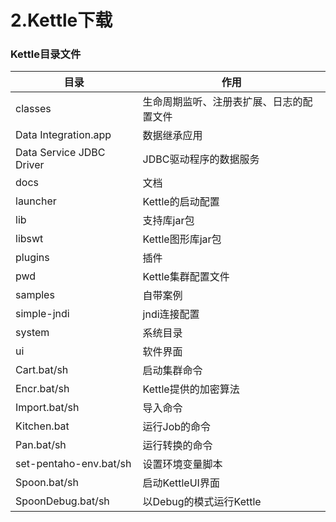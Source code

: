 # 2.Kettle下载

### Kettle目录文件

| 目录                     | 作用                                     |
| ------------------------ | ---------------------------------------- |
| classes                  | 生命周期监听、注册表扩展、日志的配置文件 |
| Data Integration.app     | 数据继承应用                             |
| Data Service JDBC Driver | JDBC驱动程序的数据服务                   |
| docs                     | 文档                                     |
| launcher                 | Kettle的启动配置                         |
| lib                      | 支持库jar包                              |
| libswt                   | Kettle图形库jar包                        |
| plugins                  | 插件                                     |
| pwd                      | Kettle集群配置文件                       |
| samples                  | 自带案例                                 |
| simple-jndi              | jndi连接配置                             |
| system                   | 系统目录                                 |
| ui                       | 软件界面                                 |
| Cart.bat/sh              | 启动集群命令                             |
| Encr.bat/sh              | Kettle提供的加密算法                     |
| Import.bat/sh            | 导入命令                                 |
| Kitchen.bat              | 运行Job的命令                            |
| Pan.bat/sh               | 运行转换的命令                           |
| set-pentaho-env.bat/sh   | 设置环境变量脚本                         |
| Spoon.bat/sh             | 启动KettleUI界面                         |
| SpoonDebug.bat/sh        | 以Debug的模式运行Kettle                  |
